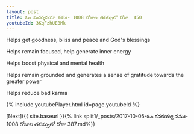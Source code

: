 ```yaml
---
layout: post
title: ఓం సుదర్శనయా నమః- 1008 రోజుల తపస్సులో రోజు  450
youtubeId: 3KqFzhUEBMk
---
```

 
 
Helps get goodness, bliss and peace and God's blessings
 
Helps remain focused, help generate inner energy 
 
Helps boost physical and mental health 
 
Helps remain grounded and generates a sense of gratitude towards the greater power 
 
Helps reduce bad karma
 
 
 
 


{% include youtubePlayer.html id=page.youtubeId %}
 
[Next]({{ site.baseurl }}{% link  split1/_posts/2017-10-05-ఓం కనకయ్య నమః- 1008 రోజుల తపస్సులో రోజు  387.md%})
 
